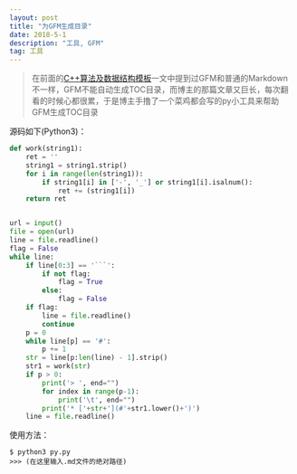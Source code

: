 ```yaml
---
layout: post
title: "为GFM生成目录"
date: 2018-5-1 
description: "工具, GFM"
tag: 工具
---
```


> 在前面的[C++算法及数据结构模板](https://darkkris.github.io/2018/03/C++%E7%AE%97%E6%B3%95%E5%8F%8A%E6%95%B0%E6%8D%AE%E7%BB%93%E6%9E%84%E6%A8%A1%E6%9D%BF/)一文中提到过GFM和普通的Markdown不一样，GFM不能自动生成TOC目录，而博主的那篇文章又巨长，每次翻看的时候心都很累，于是博主手撸了一个菜鸡都会写的py小工具来帮助GFM生成TOC目录

源码如下(Python3)：

```py
def work(string1):
    ret = ''
    string1 = string1.strip()
    for i in range(len(string1)):
        if string1[i] in ['-', '_'] or string1[i].isalnum():
            ret += (string1[i])
    return ret


url = input()
file = open(url)
line = file.readline()
flag = False
while line:
    if line[0:3] == '```':
        if not flag:
            flag = True
        else:
            flag = False
    if flag:
        line = file.readline()
        continue
    p = 0
    while line[p] == '#':
        p += 1
    str = line[p:len(line) - 1].strip()
    str1 = work(str)
    if p > 0:
        print('> ', end="")
        for index in range(p-1):
            print('\t', end="")
        print('* ['+str+'](#'+str1.lower()+')')
    line = file.readline()

```

使用方法：

```
$ python3 py.py
>>> (在这里输入.md文件的绝对路径)
```

